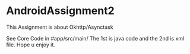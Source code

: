 # AndroidAssignment2

This Assignment is about Okhttp/Asynctask

See Core Code in 
#app/src/main/
The 1st is java code and the 2nd is xml file.
Hope u enjoy it.
